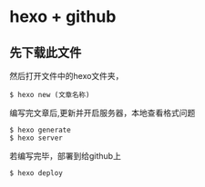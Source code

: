 # hexo + github
## 先下载此文件
然后打开文件中的hexo文件夹，
```
$ hexo new (文章名称)
```
编写完文章后,更新并开启服务器，本地查看格式问题
```
$ hexo generate
$ hexo server

```
若编写完毕，部署到给github上
```
$ hexo deploy
```
